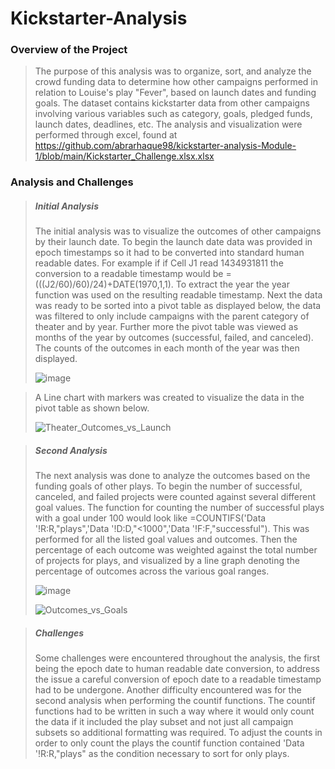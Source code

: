 # Kickstarter-Analysis
### Overview of the Project

>The purpose of this analysis was to organize, sort, and analyze the crowd funding data to determine how other campaigns performed in relation to Louise's play "Fever", based on launch dates and funding goals. The dataset contains kickstarter data from other campaigns involving various variables such as category, goals, pledged funds, launch dates, deadlines, etc. The analysis and visualization were performed through excel, found at https://github.com/abrarhaque98/kickstarter-analysis-Module-1/blob/main/Kickstarter_Challenge.xlsx.xlsx

### Analysis and Challenges

> ##### **Initial Analysis**
> The initial analysis was to visualize the outcomes of other campaigns by their launch date. To begin the launch date data was provided in epoch timestamps so it had to be converted into standard human readable dates. For example if if Cell J1 read 1434931811 the conversion to a readable timestamp would be =(((J2/60)/60)/24)+DATE(1970,1,1). To extract the year the year function was used on the resulting readable timestamp. 
> Next the data was ready to be sorted into a pivot table as displayed below, the data was filtered to only include campaigns with the parent category of theater and by year. Further more the pivot table was viewed as months of the year by outcomes (successful, failed, and canceled). The counts of the outcomes in each month of the year was then displayed.
> 
>![image](https://user-images.githubusercontent.com/85713568/131398225-78ccb86c-33ec-4e1f-a319-f8876ff4562b.png)

> A Line chart with markers was created to visualize the data in the pivot table as shown below. 
> 
> ![Theater_Outcomes_vs_Launch](https://user-images.githubusercontent.com/85713568/131399752-e87a1d78-a468-45c3-b36c-d7f9f00fafb4.png)

>##### **Second Analysis**
>The next analysis was done to analyze the outcomes based on the funding goals of other plays. To begin the number of successful, canceled, and failed projects were counted against several different goal values. The function for counting the number of successful plays with a goal under 100 would look like =COUNTIFS('Data '!R:R,"plays",'Data '!D:D,"<1000",'Data '!F:F,"successful"). This was performed for all the listed goal values and outcomes. Then the percentage of each outcome was weighted against the total number of projects for plays, and visualized by a line graph denoting the percentage of outcomes across the various goal ranges.
>
>![image](https://user-images.githubusercontent.com/85713568/131399938-e57e9607-aeaa-47eb-a5f7-66fd0bb64f27.png)
>
>![Outcomes_vs_Goals](https://user-images.githubusercontent.com/85713568/131399987-40cdd7c7-2a9f-4286-b6ba-59841f4414b5.png)

>##### **Challenges**
>Some challenges were encountered throughout the analysis, the first being the epoch date to human readable date conversion, to address the issue a careful conversion of epoch date to a readable timestamp had to be undergone. Another difficulty encountered was for the second analysis when performing the countif functions. The countif functions had to be written in such a way where it would only count the data if it included the play subset and not just all campaign subsets so additional formatting was required. To adjust the counts in order to only count the plays the countif function contained 'Data '!R:R,"plays" as the condition necessary to sort for only plays. 




